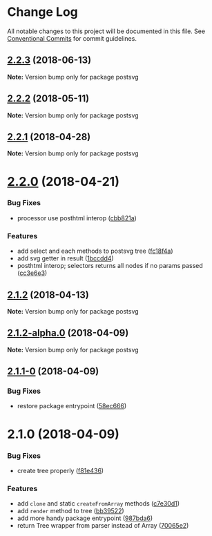 # Change Log

All notable changes to this project will be documented in this file.
See [Conventional Commits](https://conventionalcommits.org) for commit guidelines.

<a name="2.2.3"></a>
## [2.2.3](https://github.com/kisenka/svg-mixer/packages/postsvg/compare/postsvg@2.2.2...postsvg@2.2.3) (2018-06-13)




**Note:** Version bump only for package postsvg

<a name="2.2.2"></a>
## [2.2.2](https://github.com/kisenka/svg-mixer/packages/postsvg/compare/postsvg@2.2.1...postsvg@2.2.2) (2018-05-11)




**Note:** Version bump only for package postsvg

<a name="2.2.1"></a>
## [2.2.1](https://github.com/kisenka/svg-mixer/packages/postsvg/compare/postsvg@2.2.0...postsvg@2.2.1) (2018-04-28)




**Note:** Version bump only for package postsvg

<a name="2.2.0"></a>
# [2.2.0](https://github.com/kisenka/svg-mixer/packages/postsvg/compare/postsvg@2.1.2...postsvg@2.2.0) (2018-04-21)


### Bug Fixes

* processor use posthtml interop ([cbb821a](https://github.com/kisenka/svg-mixer/packages/postsvg/commit/cbb821a))


### Features

* add select and each methods to postsvg tree ([fc18f4a](https://github.com/kisenka/svg-mixer/packages/postsvg/commit/fc18f4a))
* add svg getter in result ([1bccdd4](https://github.com/kisenka/svg-mixer/packages/postsvg/commit/1bccdd4))
* posthtml interop; selectors returns all nodes if no params passed ([cc3e6e3](https://github.com/kisenka/svg-mixer/packages/postsvg/commit/cc3e6e3))




<a name="2.1.2"></a>
## [2.1.2](https://github.com/kisenka/svg-baker/packages/postsvg/compare/postsvg@2.1.2-alpha.0...postsvg@2.1.2) (2018-04-13)




**Note:** Version bump only for package postsvg

<a name="2.1.2-alpha.0"></a>
## [2.1.2-alpha.0](https://github.com/kisenka/svg-baker/packages/postsvg/compare/postsvg@2.1.1-0...postsvg@2.1.2-alpha.0) (2018-04-09)




**Note:** Version bump only for package postsvg

<a name="2.1.1-0"></a>
## [2.1.1-0](https://github.com/kisenka/svg-baker/packages/postsvg/compare/postsvg@2.1.0...postsvg@2.1.1-0) (2018-04-09)


### Bug Fixes

* restore package entrypoint ([58ec666](https://github.com/kisenka/svg-baker/packages/postsvg/commit/58ec666))




<a name="2.1.0"></a>
# 2.1.0 (2018-04-09)


### Bug Fixes

* create tree properly ([f81e436](https://github.com/kisenka/svg-baker/packages/postsvg/commit/f81e436))


### Features

* add `clone` and static `createFromArray` methods ([c7e30d1](https://github.com/kisenka/svg-baker/packages/postsvg/commit/c7e30d1))
* add `render` method to tree ([bb39522](https://github.com/kisenka/svg-baker/packages/postsvg/commit/bb39522))
* add more handy package entrypoint ([987bda6](https://github.com/kisenka/svg-baker/packages/postsvg/commit/987bda6))
* return Tree wrapper from parser instead of Array ([70065e2](https://github.com/kisenka/svg-baker/packages/postsvg/commit/70065e2))
